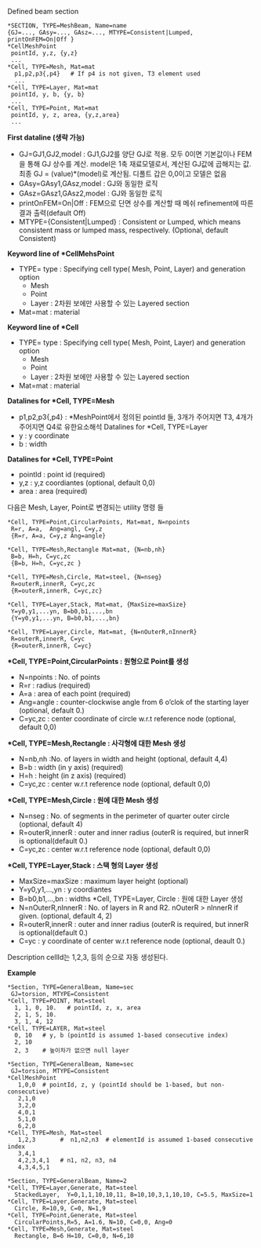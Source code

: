 Defined beam section

```
*SECTION, TYPE=MeshBeam, Name=name
{GJ=..., GAsy=..., GAsz=..., MTYPE=Consistent|Lumped, printOnFEM=On|Off }
*CellMeshPoint
 pointId, y,z, {y,z}
 ...
*Cell, TYPE=Mesh, Mat=mat
  p1,p2,p3{,p4}   # If p4 is not given, T3 element used
  ...
*Cell, TYPE=Layer, Mat=mat
 pointId, y, b, {y, b}
 ...
*Cell, TYPE=Point, Mat=mat
 pointId, y, z, area, {y,z,area}
 ...
```
__First dataline (생략 가능)__

- GJ=GJ1,GJ2,model : GJ1,GJ2를 양단 GJ로 적용. 모두 0이면 기본값이나 FEM을 통해 GJ 상수를 계산. model은 1축 재료모델로서, 계산된 GJ값에 곱해지는 값. 최종 GJ = (value)*(model)로 계산됨. 디폴트 갑은 0,0이고 모델은 없음
- GAsy=GAsy1,GAsz,model : GJ와 동일한 로직
- GAsz=GAsz1,GAsz2,model : GJ와 동일한 로직
- printOnFEM=On|Off : FEM으로 단면 상수를 계산할 때 메쉬 refinement에 따른 결과 출력(default Off)
- MTYPE={Consistent|Lumped} : Consistent or Lumped, which means consistent mass or lumped mass, respectively. (Optional, default Consistent)

__Keyword line of *CellMehsPoint__

- TYPE= type : Specifying cell type( Mesh, Point, Layer) and generation option
  * Mesh
  * Point
  * Layer : 2차원 보에만 사용할 수 있는 Layered section
- Mat=mat : material 


__Keyword line of *Cell__

- TYPE= type : Specifying cell type( Mesh, Point, Layer) and generation option
    * Mesh
    * Point
    * Layer : 2차원 보에만 사용할 수 있는 Layered section
- Mat=mat : material 

__Datalines for *Cell, TYPE=Mesh__

- p1,p2,p3{,p4} : *MeshPoint에서 정의된 pointId 들, 3개가 주어지면 T3, 4개가 주어지면 Q4로 유한요소해석
Datalines for *Cell, TYPE=Layer
- y : y coordinate
- b : width

__Datalines for *Cell, TYPE=Point__

- pointId : point id (required)
- y,z : y,z coordiantes (optional, default 0,0)
- area : area (required)

다음은 Mesh, Layer, Point로 변경되는 utility 명령 들

```
*Cell, TYPE=Point,CircularPoints, Mat=mat, N=npoints
 R=r, A=a,  Ang=angl, C=y,z 
 {R=r, A=a, C=y,z Ang=angle}

*Cell, TYPE=Mesh,Rectangle Mat=mat, {N=nb,nh}
 B=b, H=h, C=yc,zc
 {B=b, H=h, C=yc,zc }

*Cell, TYPE=Mesh,Circle, Mat=steel, {N=nseg}
 R=outerR,innerR, C=yc,zc
 {R=outerR,innerR, C=yc,zc}

*Cell, TYPE=Layer,Stack, Mat=mat, {MaxSize=maxSize}
 Y=y0,y1,...yn, B=b0,b1,...,bn
 {Y=y0,y1,...yn, B=b0,b1,...,bn}

*Cell, TYPE=Layer,Circle, Mat=mat, {N=nOuterR,nInnerR}
 R=outerR,innerR, C=yc
 {R=outerR,innerR, C=yc}
```

__*Cell, TYPE=Point,CircularPoints : 원형으로 Point를 생성__

- N=npoints : No. of points
- R=r : radius (required)
- A=a : area of each point (required)
- Ang=angle : counter-clockwise angle from 6 o’clok of the starting layer (optional, default 0.)
- C=yc,zc : center coordinate of circle w.r.t reference node (optional, default 0,0)

__*Cell, TYPE=Mesh,Rectangle : 사각형에 대한 Mesh 생성__

- N=nb,nh :No. of layers in width and height (optional, default 4,4)
- B=b : width (in y axis) (required)
- H=h : height (in z axis) (required)
- C=yc,zc : center w.r.t reference node (optional, default 0,0)

__*Cell, TYPE=Mesh,Circle : 원에 대한 Mesh 생성__

- N=nseg : No. of segments in the perimeter of quarter outer circle (optional, default 4)
- R=outerR,innerR : outer and inner radius (outerR is required, but innerR is optional(default 0.)
- C=yc,zc : center w.r.t reference node (optional, default 0,0)

__*Cell, TYPE=Layer,Stack : 스택 형의 Layer 생성__
- MaxSize=maxSize : maximum layer height (optional)
- Y=y0,y1,...,yn : y coordiantes
- B=b0,b1,...,bn : widths
*Cell, TYPE=Layer, Circle : 원에 대한 Layer 생성
- N=nOuterR,nInnerR : No. of layers in R and R2. nOuterR > nInnerR if given. (optional, default 4, 2)
- R=outerR,innerR : outer and inner radius (outerR is required, but innerR is optional(default 0.)
- C=yc : y coordinate of center w.r.t reference node (optional, deault 0.)

Description
cellId는 1,2,3, 등의 순으로 자동 생성된다. 

__Example__
```
*Section, TYPE=GeneralBeam, Name=sec
 GJ=torsion, MTYPE=Consistent
*Cell, TYPE=POINT, Mat=steel
  1, 1, 0, 10.   # pointId, z, x, area
  2, 1, 5, 10.
  3, 1, 4, 12 
*Cell, TYPE=LAYER, Mat=steel
  0, 10   # y, b (pointId is assumed 1-based consecutive index)
  2, 10   
  2, 3    # 높이차가 없으면 null layer

*Section, TYPE=GeneralBeam, Name=sec
 GJ=torsion, MTYPE=Consistent
*CellMeshPoint
   1,0,0  # pointId, z, y (pointId should be 1-based, but non-consecutive)
   2,1,0
   3,2,0
   4,0,1
   5,1,0
   6,2,0
*Cell, TYPE=Mesh, Mat=steel
   1,2,3       #  n1,n2,n3  # elementId is assumed 1-based consecutive index
   3,4,1
   4,2,3,4,1   # n1, n2, n3, n4
   4,3,4,5,1

*Section, TYPE=GeneralBeam, Name=2
*Cell, TYPE=Layer,Generate, Mat=steel
  StackedLayer,  Y=0,1,1,10,10,11, B=10,10,3,1,10,10, C=5.5, MaxSize=1
*Cell, TYPE=Layer,Generate, Mat=steel
  Circle, R=10,9, C=0, N=1,9
*Cell, TYPE=Point,Generate, Mat=steel
  CircularPoints,R=5, A=1.6, N=10, C=0,0, Ang=0
*Cell, TYPE=Mesh,Generate, Mat=steel
  Rectangle, B=6 H=10, C=0,0, N=6,10
```



